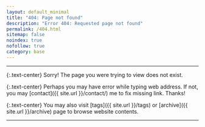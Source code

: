 ```yaml
---
layout: default_minimal
title: "404: Page not found"
description: "Error 404: Requested page not found"
permalink: /404.html
sitemap: false
noindex: true
nofollow: true
category: base
---
```


<hr class="gh">

{:.text-center}
Sorry! The page you were trying to view does not exist.

{:.text-center}
Perhaps you may have error while typing web address. If not, you may [contact]({{ site.url }}/contact/) me to fix missing link. Thanks!

{:.text-center}
You may also visit [tags]({{ site.url }}/tags) or [archive]({{ site.url }}/archive) page to browse website contents.

<hr class="gh">

